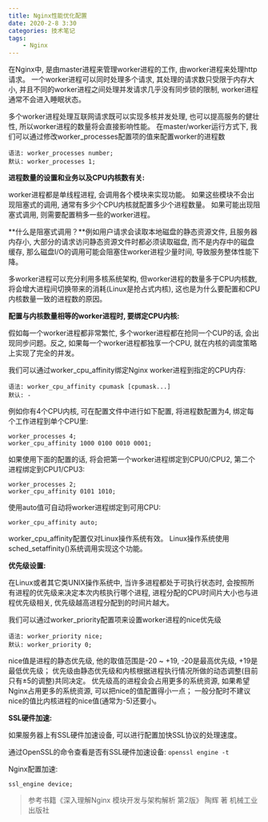 ```yaml
---
title: Nginx性能优化配置
date: 2020-2-8 3:30
categories: 技术笔记
tags:
    - Nginx
---
```


在Nginx中, 是由master进程来管理worker进程的工作, 由worker进程来处理http请求。
一个worker进程可以同时处理多个请求, 其处理的请求数只受限于内存大小, 并且不同的worker进程之间处理并发请求几乎没有同步锁的限制, worker进程通常不会进入睡眠状态。
<!--more-->
多个worker进程处理互联网请求既可以实现多核并发处理, 也可以提高服务的健壮性, 所以worker进程的数量将会直接影响性能。
在master/worker运行方式下, 我们可以通过修改worker_processes配置项的值来配置worker的进程数

```Nginx
语法: worker_processes number;
默认: worker_processes 1;
```

**进程数量的设置和业务以及CPU内核数有关:**

worker进程都是单线程进程, 会调用各个模块来实现功能。
如果这些模块不会出现阻塞式的调用, 通常有多少个CPU内核就配置多少个进程数量。
如果可能出现阻塞式调用, 则需要配置稍多一些的worker进程。

**什么是阻塞式调用？**例如用户请求会读取本地磁盘的静态资源文件, 且服务器内存小, 大部分的请求访问静态资源文件时都必须读取磁盘, 而不是内存中的磁盘缓存, 那么磁盘I/O的调用可能会阻塞住worker进程少量时间, 导致服务整体性能下降。

多worker进程可以充分利用多核系统架构, 但worker进程的数量多于CPU内核数, 将会增大进程间切换带来的消耗(Linux是抢占式内核), 这也是为什么要配置和CPU内核数量一致的进程数的原因。

**配置与内核数量相等的worker进程时, 要绑定CPU内核:**

假如每一个worker进程都非常繁忙, 多个worker进程都在抢同一个CUP的话, 会出现同步问题。反之, 如果每一个worker进程都独享一个CPU, 就在内核的调度策略上实现了完全的并发。

我们可以通过worker_cpu_affinity绑定Nginx worker进程到指定的CPU内存:

```Nginx
语法: worker_cpu_affinity cpumask [cpumask...]
默认: -
```

例如你有4个CPU内核, 可在配置文件中进行如下配置, 将进程数配置为4, 绑定每个工作进程到单个CPU里:

```Nginx
worker_processes 4;
worker_cpu_affinity 1000 0100 0010 0001;
```

如果使用下面的配置的话, 将会把第一个worker进程绑定到CPU0/CPU2, 第二个进程绑定到CPU1/CPU3:

```Nginx
worker_processes 2;
worker_cpu_affinity 0101 1010;
```

使用auto值可自动将worker进程绑定到可用CPU:

```Nginx
worker_cpu_affinity auto;
```

worker_cpu_affinity配置仅对Linux操作系统有效。
Linux操作系统使用sched_setaffinity()系统调用实现这个功能。

**优先级设置:**

在Linux或者其它类UNIX操作系统中, 当许多进程都处于可执行状态时, 会按照所有进程的优先级来决定本次内核执行哪个进程, 进程分配的CPU时间片大小也与进程优先级相关, 优先级越高进程分配到的时间片越大。

我们可以通过worker_priority配置项来设置worker进程的nice优先级

```Nginx
语法: worker_priority nice;
默认: worker_priority 0;
```

nice值是进程的静态优先级, 他的取值范围是-20 ~ +19, -20是最高优先级, +19是最低优先级；
优先级由静态优先级和内核根据进程执行情况所做的动态调整(目前只有±5的调整)共同决定。
优先级高的进程会会占用更多的系统资源, 如果希望Nginx占用更多的系统资源, 可以把nice的值配置得小一点；
一般分配时不建议nice的值比内核进程的nice值(通常为-5)还要小。

**SSL硬件加速:**

如果服务器上有SSL硬件加速设备, 可以进行配置加快SSL协议的处理速度。

通过OpenSSL的命令查看是否有SSL硬件加速设备: `openssl engine -t`

Nginx配置加速:

```Nginx
ssl_engine device;
```

>参考书籍《深入理解Nginx 模块开发与架构解析 第2版》 陶辉 著 机械工业出版社
